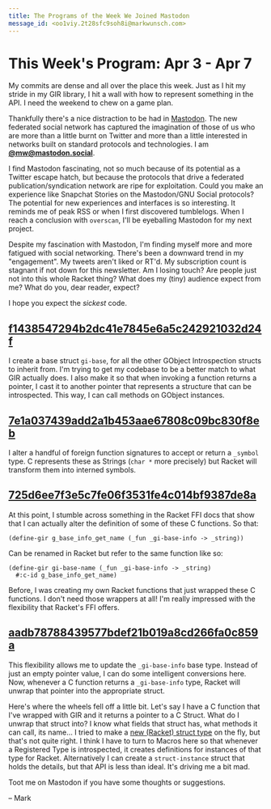```yaml
---
title: The Programs of the Week We Joined Mastodon
message_id: <oo1viy.2t28sfc9soh8i@markwunsch.com>
---
```


This Week's Program: Apr 3 - Apr 7
==================================

My commits are dense and all over the place this week. Just as I hit
my stride in my GIR library, I hit a wall with how to represent
something in the API. I need the weekend to chew on a game plan.

Thankfully there's a nice distraction to be had
in [Mastodon](https://mastodon.social). The new federated social
network has captured the imagination of those of us who are more than
a little burnt on Twitter and more than a little interested in
networks built on standard protocols and technologies. I
am [**@mw@mastodon.social**](https://mastodon.social/@mw).

I find Mastodon fascinating, not so much because of its potential as a
Twitter escape hatch, but because the protocols that drive a federated
publication/syndication network are ripe for exploitation. Could you
make an experience like Snapchat Stories on the Mastodon/GNU Social
protocols? The potential for new experiences and interfaces is so
interesting. It reminds me of peak RSS or when I first discovered
tumblelogs. When I reach a conclusion with `overscan`, I'll be
eyeballing Mastodon for my next project.

Despite my fascination with Mastodon, I'm finding myself more and more
fatigued with social networking. There's been a downward trend in my
"engagement". My tweets aren't liked or RT'd. My subscription count is
stagnant if not down for this newsletter. Am I losing touch? Are
people just not into this whole Racket thing? What does my (tiny)
audience expect from me? What do you, dear reader, expect?

I hope you expect the _sickest_ code.

## [f1438547294b2dc41e7845e6a5c242921032d24f][gi-base]

I create a base struct `gi-base`, for all the other GObject
Introspection structs to inherit from. I'm trying to get my codebase
to be a better match to what GIR actually does. I also make it so that
when invoking a function returns a pointer, I cast it to another
pointer that represents a structure that can be introspected. This
way, I can call methods on GObject instances.

## [7e1a037439add2a1b453aae67808c09bc830f8eb][string->symbol]

I alter a handful of foreign function signatures to accept or return a
`_symbol` type. C represents these as Strings (`char *` more
precisely) but Racket will transform them into interned symbols.

## [725d6ee7f3e5c7fe06f3531fe4c014bf9387de8a][c-id]

At this point, I stumble across something in the Racket FFI docs that
show that I can actually alter the definition of some of these C
functions. So that:

    (define-gir g_base_info_get_name (_fun _gi-base-info -> _string))

Can be renamed in Racket but refer to the same function like so:

    (define-gir gi-base-name (_fun _gi-base-info -> _string)
      #:c-id g_base_info_get_name)

Before, I was creating my own Racket functions that just wrapped these
C functions. I don't need those wrappers at all! I'm really impressed
with the flexibility that Racket's FFI offers.

## [aadb78788439577bdef21b019a8cd266fa0c859a][make-gi-base]

This flexibility allows me to update the `_gi-base-info` base
type. Instead of just an empty pointer value, I can do some
intelligent conversions here. Now, whenever a C function returns a
`_gi-base-info` type, Racket will unwrap that pointer into the
appropriate struct.

Here's where the wheels fell off a little bit. Let's say I have a C
function that I've wrapped with GIR and it returns a pointer to a C
Struct. What do I unwrap that struct into? I know what fields that
struct has, what methods it can call, its name… I tried to make
a [new (Racket) struct type][make-struct-type] on the fly, but that's
not quite right. I think I have to turn to Macros here so that
whenever a Registered Type is introspected, it creates definitions for
instances of that type for Racket. Alternatively I can create a
`struct-instance` struct that holds the details, but that API is less
than ideal. It's driving me a bit mad.

Toot me on Mastodon if you have some thoughts or suggestions.

– Mark

[gi-base]: https://github.com/mwunsch/overscan/commit/f1438547294b2dc41e7845e6a5c242921032d24f

[string->symbol]: https://github.com/mwunsch/overscan/commit/7e1a037439add2a1b453aae67808c09bc830f8eb

[c-id]: https://github.com/mwunsch/overscan/commit/725d6ee7f3e5c7fe06f3531fe4c014bf9387de8a

[make-gi-base]: https://github.com/mwunsch/overscan/commit/aadb78788439577bdef21b019a8cd266fa0c859a

[make-struct-type]: https://docs.racket-lang.org/reference/creatingmorestructs.html#%28def._%28%28quote._~23~25kernel%29._make-struct-type%29%29

